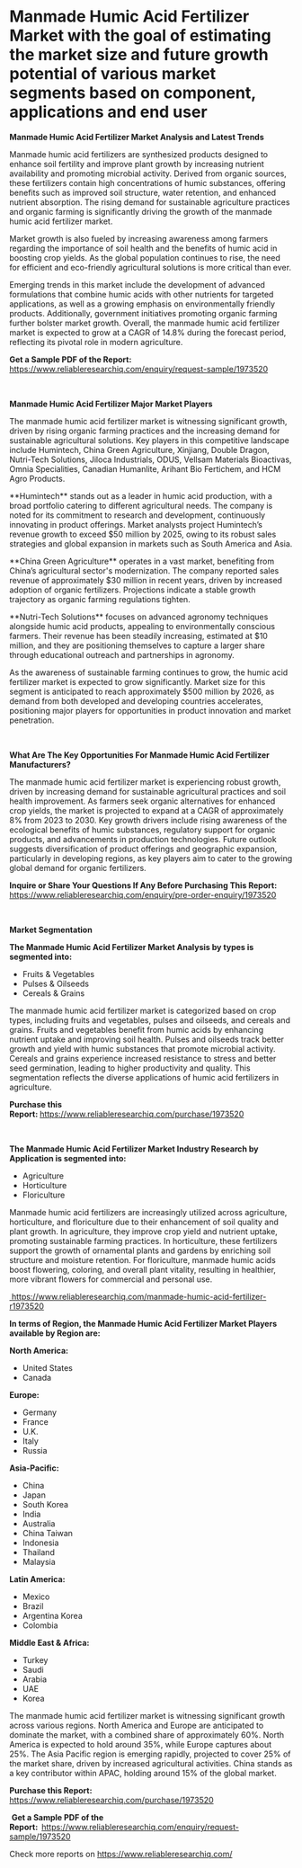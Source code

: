 <p><h1>Manmade Humic Acid Fertilizer Market with the goal of estimating the market size and future growth potential of various market segments based on component, applications and end user</h1></p><p><strong>Manmade Humic Acid Fertilizer Market Analysis and Latest Trends</strong></p>
<p><p>Manmade humic acid fertilizers are synthesized products designed to enhance soil fertility and improve plant growth by increasing nutrient availability and promoting microbial activity. Derived from organic sources, these fertilizers contain high concentrations of humic substances, offering benefits such as improved soil structure, water retention, and enhanced nutrient absorption. The rising demand for sustainable agriculture practices and organic farming is significantly driving the growth of the manmade humic acid fertilizer market.</p><p>Market growth is also fueled by increasing awareness among farmers regarding the importance of soil health and the benefits of humic acid in boosting crop yields. As the global population continues to rise, the need for efficient and eco-friendly agricultural solutions is more critical than ever. </p><p>Emerging trends in this market include the development of advanced formulations that combine humic acids with other nutrients for targeted applications, as well as a growing emphasis on environmentally friendly products. Additionally, government initiatives promoting organic farming further bolster market growth. Overall, the manmade humic acid fertilizer market is expected to grow at a CAGR of 14.8% during the forecast period, reflecting its pivotal role in modern agriculture.</p></p>
<p><strong>Get a Sample PDF of the Report:&nbsp;</strong> <a href="https://www.reliableresearchiq.com/enquiry/request-sample/1973520?utm_campaign=3103&utm_medium=2&utm_source=Github&utm_content=ia&utm_term=03042025&utm_id=manmade-humic-acid-fertilizer">https://www.reliableresearchiq.com/enquiry/request-sample/1973520</a></p>
<p>&nbsp;</p>
<p><strong>Manmade Humic Acid Fertilizer Major Market Players</strong></p>
<p><p>The manmade humic acid fertilizer market is witnessing significant growth, driven by rising organic farming practices and the increasing demand for sustainable agricultural solutions. Key players in this competitive landscape include Humintech, China Green Agriculture, Xinjiang, Double Dragon, Nutri-Tech Solutions, Jiloca Industrials, ODUS, Vellsam Materials Bioactivas, Omnia Specialities, Canadian Humanlite, Arihant Bio Fertichem, and HCM Agro Products.</p><p>**Humintech** stands out as a leader in humic acid production, with a broad portfolio catering to different agricultural needs. The company is noted for its commitment to research and development, continuously innovating in product offerings. Market analysts project Humintech’s revenue growth to exceed $50 million by 2025, owing to its robust sales strategies and global expansion in markets such as South America and Asia.</p><p>**China Green Agriculture** operates in a vast market, benefiting from China’s agricultural sector's modernization. The company reported sales revenue of approximately $30 million in recent years, driven by increased adoption of organic fertilizers. Projections indicate a stable growth trajectory as organic farming regulations tighten.</p><p>**Nutri-Tech Solutions** focuses on advanced agronomy techniques alongside humic acid products, appealing to environmentally conscious farmers. Their revenue has been steadily increasing, estimated at $10 million, and they are positioning themselves to capture a larger share through educational outreach and partnerships in agronomy.</p><p>As the awareness of sustainable farming continues to grow, the humic acid fertilizer market is expected to grow significantly. Market size for this segment is anticipated to reach approximately $500 million by 2026, as demand from both developed and developing countries accelerates, positioning major players for opportunities in product innovation and market penetration.</p></p>
<p>&nbsp;</p>
<p><strong>What Are The Key Opportunities For Manmade Humic Acid Fertilizer Manufacturers?</strong></p>
<p><p>The manmade humic acid fertilizer market is experiencing robust growth, driven by increasing demand for sustainable agricultural practices and soil health improvement. As farmers seek organic alternatives for enhanced crop yields, the market is projected to expand at a CAGR of approximately 8% from 2023 to 2030. Key growth drivers include rising awareness of the ecological benefits of humic substances, regulatory support for organic products, and advancements in production technologies. Future outlook suggests diversification of product offerings and geographic expansion, particularly in developing regions, as key players aim to cater to the growing global demand for organic fertilizers.</p></p>
<p><strong>Inquire or Share Your Questions If Any Before Purchasing This Report:</strong> <a href="https://www.reliableresearchiq.com/enquiry/pre-order-enquiry/1973520?utm_campaign=3103&utm_medium=2&utm_source=Github&utm_content=ia&utm_term=03042025&utm_id=manmade-humic-acid-fertilizer">https://www.reliableresearchiq.com/enquiry/pre-order-enquiry/1973520</a></p>
<p>&nbsp;</p>
<p><strong>Market Segmentation</strong></p>
<p><strong>The Manmade Humic Acid Fertilizer Market Analysis by types is segmented into:</strong></p>
<p><ul><li>Fruits & Vegetables</li><li>Pulses & Oilseeds</li><li>Cereals & Grains</li></ul></p>
<p><p>The manmade humic acid fertilizer market is categorized based on crop types, including fruits and vegetables, pulses and oilseeds, and cereals and grains. Fruits and vegetables benefit from humic acids by enhancing nutrient uptake and improving soil health. Pulses and oilseeds track better growth and yield with humic substances that promote microbial activity. Cereals and grains experience increased resistance to stress and better seed germination, leading to higher productivity and quality. This segmentation reflects the diverse applications of humic acid fertilizers in agriculture.</p></p>
<p><strong>Purchase this Report:&nbsp;</strong><a href="https://www.reliableresearchiq.com/purchase/1973520?utm_campaign=3103&utm_medium=2&utm_source=Github&utm_content=ia&utm_term=03042025&utm_id=manmade-humic-acid-fertilizer">https://www.reliableresearchiq.com/purchase/1973520</a></p>
<p>&nbsp;</p>
<p><strong>The Manmade Humic Acid Fertilizer Market Industry Research by Application is segmented into:</strong></p>
<p><ul><li>Agriculture</li><li>Horticulture</li><li>Floriculture</li></ul></p>
<p><p>Manmade humic acid fertilizers are increasingly utilized across agriculture, horticulture, and floriculture due to their enhancement of soil quality and plant growth. In agriculture, they improve crop yield and nutrient uptake, promoting sustainable farming practices. In horticulture, these fertilizers support the growth of ornamental plants and gardens by enriching soil structure and moisture retention. For floriculture, manmade humic acids boost flowering, coloring, and overall plant vitality, resulting in healthier, more vibrant flowers for commercial and personal use.</p></p>
<p><a href="https://www.reliableresearchiq.com/manmade-humic-acid-fertilizer-r1973520?utm_campaign=3103&utm_medium=2&utm_source=Github&utm_content=ia&utm_term=03042025&utm_id=manmade-humic-acid-fertilizer">&nbsp;https://www.reliableresearchiq.com/manmade-humic-acid-fertilizer-r1973520</a></p>
<p><strong>In terms of Region, the Manmade Humic Acid Fertilizer Market Players available by Region are:</strong></p>
<p>
    <p> <strong> North America: </strong>
        <ul>
            <li>United States</li>
            <li>Canada</li>
        </ul>
        </p> 
    <p> <strong> Europe: </strong>
        <ul>
            <li>Germany</li>
            <li>France</li>
            <li>U.K.</li>
            <li>Italy</li>
            <li>Russia</li>
        </ul>
        </p> 
    <p> <strong> Asia-Pacific: </strong>
        <ul>
            <li>China</li>
            <li>Japan</li>
            <li>South Korea</li>
            <li>India</li>
            <li>Australia</li>
            <li>China Taiwan</li>
            <li>Indonesia</li>
            <li>Thailand</li>
            <li>Malaysia</li>
        </ul>
        </p> 
    <p> <strong> Latin America: </strong>
        <ul>
            <li>Mexico</li>
            <li>Brazil</li>
            <li>Argentina Korea</li>
            <li>Colombia</li>
        </ul>
        </p> 
    <p> <strong> Middle East & Africa: </strong>
        <ul>
            <li>Turkey</li>
            <li>Saudi</li>
            <li>Arabia</li>
            <li>UAE</li>
            <li>Korea</li>
        </ul>
    </p>
    </p>
<p><p>The manmade humic acid fertilizer market is witnessing significant growth across various regions. North America and Europe are anticipated to dominate the market, with a combined share of approximately 60%. North America is expected to hold around 35%, while Europe captures about 25%. The Asia Pacific region is emerging rapidly, projected to cover 25% of the market share, driven by increased agricultural activities. China stands as a key contributor within APAC, holding around 15% of the global market.</p></p>
<p><strong>Purchase this Report: </strong><a href="https://www.reliableresearchiq.com/purchase/1973520?utm_campaign=3103&utm_medium=2&utm_source=Github&utm_content=ia&utm_term=03042025&utm_id=manmade-humic-acid-fertilizer">https://www.reliableresearchiq.com/purchase/1973520</a></p>
<p>&nbsp;<strong>Get a Sample PDF of the Report:&nbsp;&nbsp;</strong><a href="https://www.reliableresearchiq.com/enquiry/request-sample/1973520?utm_campaign=3103&utm_medium=2&utm_source=Github&utm_content=ia&utm_term=03042025&utm_id=manmade-humic-acid-fertilizer">https://www.reliableresearchiq.com/enquiry/request-sample/1973520</a></p>
<p><strong></strong></p>
<p>Check more reports on <a href="https://www.reliableresearchiq.com/?utm_campaign=3103&utm_medium=2&utm_source=Github&utm_content=ia&utm_term=03042025&utm_id=manmade-humic-acid-fertilizer">https://www.reliableresearchiq.com/</a></p>